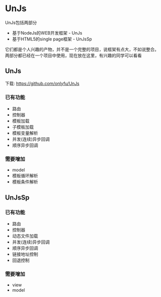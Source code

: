 <h1>UnJs</h1>
<p>UnJs包括两部分</p>
<ul>
    <li>基于NodeJs的WEB开发框架 - UnJs</li>
    <li>基于HTML5的single page框架 - UnJsSp</li>
</ul>
<p>它们都是个人兴趣的产物，并不是一个完整的项目，说框架有点大，不如说整合。两部分都已经在一个项目中使用，现在放在这里，有兴趣的同学可以看看</p>
<h2>UnJs</h2>
<p>下载: <a href="https://github.com/onlyfu/UnJs" target="_blank">https://github.com/onlyfu/UnJs</a></p>
<h3>已有功能</h3>
<ul>
    <li>路由</li>
    <li>控制器</li>
    <li>模板加载</li>
    <li>子模板加载</li>
    <li>模板变量解析</li>
    <li>并发(连续)异步回调</li>
    <li>顺序异步回调</li>
</ul>
<h3>需要增加</h3>
<ul>
    <li>model</li>
    <li>模板循环解析</li>
    <li>模板条件解析</li>
</ul>
<h2>UnJsSp</h2>
<p id="container"></p>
<h3>已有功能</h3>
<ul>
    <li>路由</li>
    <li>控制器</li>
    <li>动态文件加载</li>
    <li>并发(连续)异步回调</li>
    <li>顺序异步回调</li>
    <li>链接地址控制</li>
    <li>回退控制</li>
</ul>
<h3>需要增加</h3>
<ul>
    <li>view</li>
    <li>model</li>
</ul>
